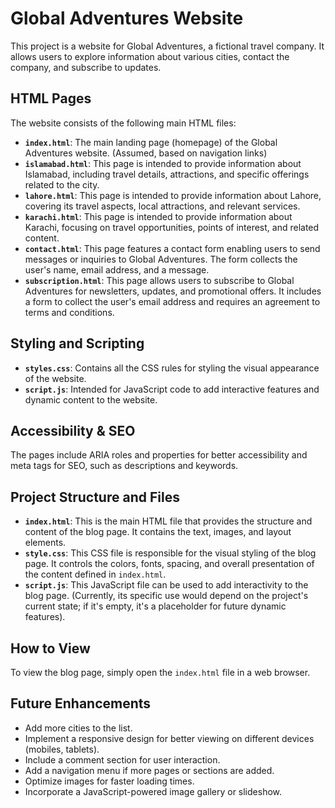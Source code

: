 # Global Adventures Website

This project is a website for Global Adventures, a fictional travel company. It allows users to explore information about various cities, contact the company, and subscribe to updates.

## HTML Pages

The website consists of the following main HTML files:

- **`index.html`**: The main landing page (homepage) of the Global Adventures website. (Assumed, based on navigation links)
- **`islamabad.html`**: This page is intended to provide information about Islamabad, including travel details, attractions, and specific offerings related to the city.
- **`lahore.html`**: This page is intended to provide information about Lahore, covering its travel aspects, local attractions, and relevant services.
- **`karachi.html`**: This page is intended to provide information about Karachi, focusing on travel opportunities, points of interest, and related content.
- **`contact.html`**: This page features a contact form enabling users to send messages or inquiries to Global Adventures. The form collects the user's name, email address, and a message.
- **`subscription.html`**: This page allows users to subscribe to Global Adventures for newsletters, updates, and promotional offers. It includes a form to collect the user's email address and requires an agreement to terms and conditions.

## Styling and Scripting

- **`styles.css`**: Contains all the CSS rules for styling the visual appearance of the website.
- **`script.js`**: Intended for JavaScript code to add interactive features and dynamic content to the website.

## Accessibility & SEO

The pages include ARIA roles and properties for better accessibility and meta tags for SEO, such as descriptions and keywords.

## Project Structure and Files

- **`index.html`**: This is the main HTML file that provides the structure and content of the blog page. It contains the text, images, and layout elements.
- **`style.css`**: This CSS file is responsible for the visual styling of the blog page. It controls the colors, fonts, spacing, and overall presentation of the content defined in `index.html`.
- **`script.js`**: This JavaScript file can be used to add interactivity to the blog page. (Currently, its specific use would depend on the project's current state; if it's empty, it's a placeholder for future dynamic features).

## How to View

To view the blog page, simply open the `index.html` file in a web browser.

## Future Enhancements

- Add more cities to the list.
- Implement a responsive design for better viewing on different devices (mobiles, tablets).
- Include a comment section for user interaction.
- Add a navigation menu if more pages or sections are added.
- Optimize images for faster loading times.
- Incorporate a JavaScript-powered image gallery or slideshow.
